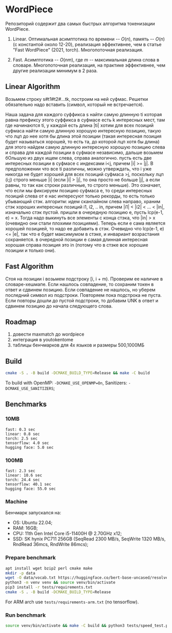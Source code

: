 # WordPiece

Репозиторий содержит два самых быстрых алгоритма токенизации WordPiece.

1) Linear. Оптимальная асимптотика по времени -- $O(n)$, память -- $O(n)$ (с константой около 12-20), реализация эффективнее, чем в статье "Fast WordPiece" (2021, torch). Многопоточная реализация.

2) Fast. Асимптотика -- $O(nm)$, где $m$ -- максимальная длина слова в словаре. Многопоточная реализация, на практике эффективнее, чем другие реализации минимум в 2 раза.

## Linear Algorithm

Возьмем строку s#t1#t2#...tk, построим на ней суфмас. Решетки обязательно надо вставить (символ, который не встречается).

Наша задача для каждого суффикса s найти самую длинную ti которая равна префиксу этого суффикса
в суфмасе есть k интересных мест, там где начинаются ti, у каждой есть длина |ti|
хотим для всех позиций суфмаса найти самую длинную хорошую интересную позицию, такую что лцп до нее хотя бы длина этой позиции (такая интересная позиция будет называться хорошей, то есть та, до которой лцп хотя бы длина)
для этого найдем самую длинную интересную хорошую позицию слева и справа для каждой позиции в суфмасе независимо, дальше возьмем бОльшую из двух
ищем слева, справа аналогично. пусть есть две интересных позиции в суфмасе с индексами i<j, причем |i| >= |j|. В предположении что все ti различны, можно утверждать, что i уже никогда не будет хорошей для всех позиций суфмаса >j, поскольку лцп (i;j) строго меньше |i| (если |i| > |j|, то она просто не больше |j|, а если равны, то так как строки различные, то строго меньше). Это означает, что если мы фиксируем позицию суфмаса e, то среди интересных позиций слева от e нас интересуют только рекорды, то есть только убывающий стэк.
алгоритм: идем сканлайном слева направо, храним стэк хороших интересных позиций i1, i2, .. in, причем |i1| < |i2| < ... < |in|, изначально стэк пустой. пришли в очередную позицию e, пусть lcp(e-1, e) = x. Тогда надо выкинуть все элементы с конца стэка, что |in| > x (очевидно они стали плохими позициями). Теперь если e сама является хорошей позицией, то надо ее добавить в стэк. Очевидно что lcp(e-1, e) <= |e|, так что e будет максимумом в стэке, и инвариант возрастания сохраняется. в очередной позиции e самая длинная интересная хорошая справа позиция это in (потому что в стэке все хорошие позиции и только они).

## Fast Algorithm

Стоя на позиции i возьмем подстроку [i, i + m). Проверим ее наличие в словаре-хешмапе. Если нашлось совпадение, то сохраним токен в ответ и сдвинем позицию. Если совпадение не нашлось, но уберем последний символ из подстроки. Повторяем пока подстрока не пуста. Если повторы дошли до пустой подстроки, то добавим UNK в ответ и сдвинем позицию до начала следующего слова.

## Roadmap

1. довести maxmatch до wordpiece
2. интеграция в youtokentome
3. таблицы бенчмарков для 4х языков и размеры 500,1000МБ

## Build

```bash
cmake -S . -B build -DCMAKE_BUILD_TYPE=Release && make -C build
```

To build with OpenMP: `-DCMAKE_USE_OPENMP=On`, Sanitizers: `-DCMAKE_USE_SANITIZERS`;

## Benchmarks

### 10MB

```
fast: 0.3 sec
linear: 0.8 sec
torch: 2.5 sec
tensorflow: 4.0 sec
hugging face: 5.0 sec
```

### 100MB

```
fast: 2.3 sec
linear: 10.6 sec
torch: 24.4 sec
tensorflow: 40.1 sec
hugging face: 55.0 sec
```

### Machine

Бенчмарк запускался на:
- OS: Ubuntu 22.04;
- RAM: 16GB;
- CPU: 11th Gen Intel Core i5-11400H @ 2.70GHz x12;
- SSD: SK hynix PC711 256GB (SeqRead 2300 MB/s, SeqWrite 1320 MB/s, RndRead 36mcs, RndWrite 86mcs);

### Prepare benchmark

```bash
apt install wget bzip2 perl cmake make
mkdir -p data
wget -O data/vocab.txt https://huggingface.co/bert-base-uncased/resolve/main/vocab.txt
python3 -m venv venv && source venv/bin/activate
pip3 install -r tests/requirements.txt
cmake -S . -B build -DCMAKE_BUILD_TYPE=Release
```

For ARM arch use `tests/requirements-arm.txt` (no tensorflow).

### Run benchmark

```bash
source venv/bin/activate && make -C build && python3 tests/speed_test.py --langs en zh --vocab data/vocab.txt --corpus_size 100 --n_threads 8
```
